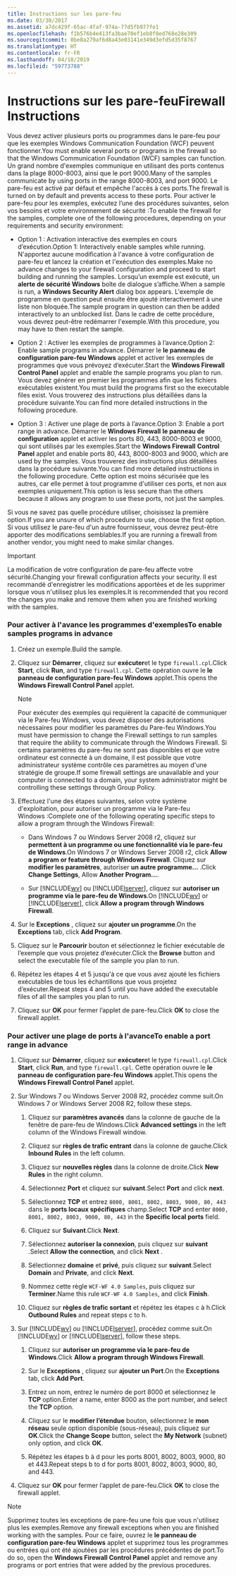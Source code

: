 ```yaml
---
title: Instructions sur les pare-feu
ms.date: 03/30/2017
ms.assetid: a7dc429f-65ac-4faf-974a-77d5fb977fe1
ms.openlocfilehash: f1b576b4e413fa3bae70ef1eb8f8ed768e28e309
ms.sourcegitcommit: 0be8a279af6d8a43e03141e349d3efd5d35f8767
ms.translationtype: HT
ms.contentlocale: fr-FR
ms.lasthandoff: 04/18/2019
ms.locfileid: "59773788"
---
```

# <a name="firewall-instructions"></a><span data-ttu-id="90833-102">Instructions sur les pare-feu</span><span class="sxs-lookup"><span data-stu-id="90833-102">Firewall Instructions</span></span>
<span data-ttu-id="90833-103">Vous devez activer plusieurs ports ou programmes dans le pare-feu pour que les exemples Windows Communication Foundation (WCF) peuvent fonctionner.</span><span class="sxs-lookup"><span data-stu-id="90833-103">You must enable several ports or programs in the firewall so that the Windows Communication Foundation (WCF) samples can function.</span></span> <span data-ttu-id="90833-104">Un grand nombre d'exemples communique en utilisant des ports contenus dans la plage 8000-8003, ainsi que le port 9000.</span><span class="sxs-lookup"><span data-stu-id="90833-104">Many of the samples communicate by using ports in the range 8000-8003, and port 9000.</span></span> <span data-ttu-id="90833-105">Le pare-feu est activé par défaut et empêche l'accès à ces ports.</span><span class="sxs-lookup"><span data-stu-id="90833-105">The firewall is turned on by default and prevents access to these ports.</span></span> <span data-ttu-id="90833-106">Pour activer le pare-feu pour les exemples, exécutez l’une des procédures suivantes, selon vos besoins et votre environnement de sécurité :</span><span class="sxs-lookup"><span data-stu-id="90833-106">To enable the firewall for the samples, complete one of the following procedures, depending on your requirements and security environment:</span></span>  
  
-   <span data-ttu-id="90833-107">Option 1 : Activation interactive des exemples en cours d’exécution.</span><span class="sxs-lookup"><span data-stu-id="90833-107">Option 1: Interactively enable samples while running.</span></span> <span data-ttu-id="90833-108">N'apportez aucune modification à l'avance à votre configuration de pare-feu et lancez la création et l'exécution des exemples.</span><span class="sxs-lookup"><span data-stu-id="90833-108">Make no advance changes to your firewall configuration and proceed to start building and running the samples.</span></span> <span data-ttu-id="90833-109">Lorsqu’un exemple est exécuté, un **alerte de sécurité Windows** boîte de dialogue s’affiche.</span><span class="sxs-lookup"><span data-stu-id="90833-109">When a sample is run, a **Windows Security Alert** dialog box appears.</span></span> <span data-ttu-id="90833-110">L'exemple de programme en question peut ensuite être ajouté interactivement à une liste non bloquée.</span><span class="sxs-lookup"><span data-stu-id="90833-110">The sample program in question can then be added interactively to an unblocked list.</span></span> <span data-ttu-id="90833-111">Dans le cadre de cette procédure, vous devrez peut-être redémarrer l'exemple.</span><span class="sxs-lookup"><span data-stu-id="90833-111">With this procedure, you may have to then restart the sample.</span></span>  
  
-   <span data-ttu-id="90833-112">Option 2 : Activer les exemples de programmes à l’avance.</span><span class="sxs-lookup"><span data-stu-id="90833-112">Option 2: Enable sample programs in advance.</span></span> <span data-ttu-id="90833-113">Démarrer le **le panneau de configuration pare-feu Windows** applet et activer les exemples de programmes que vous prévoyez d’exécuter.</span><span class="sxs-lookup"><span data-stu-id="90833-113">Start the **Windows Firewall Control Panel** applet and enable the sample programs you plan to run.</span></span> <span data-ttu-id="90833-114">Vous devez générer en premier les programmes afin que les fichiers exécutables existent.</span><span class="sxs-lookup"><span data-stu-id="90833-114">You must build the programs first so the executable files exist.</span></span> <span data-ttu-id="90833-115">Vous trouverez des instructions plus détaillées dans la procédure suivante.</span><span class="sxs-lookup"><span data-stu-id="90833-115">You can find more detailed instructions in the following procedure.</span></span>  
  
-   <span data-ttu-id="90833-116">Option 3 : Activer une plage de ports à l’avance.</span><span class="sxs-lookup"><span data-stu-id="90833-116">Option 3: Enable a port range in advance.</span></span> <span data-ttu-id="90833-117">Démarrer le **Windows Firewall** **le panneau de configuration** applet et activer les ports 80, 443, 8000-8003 et 9000, qui sont utilisés par les exemples.</span><span class="sxs-lookup"><span data-stu-id="90833-117">Start the **Windows Firewall** **Control Panel** applet and enable ports 80, 443, 8000-8003 and 9000, which are used by the samples.</span></span> <span data-ttu-id="90833-118">Vous trouverez des instructions plus détaillées dans la procédure suivante.</span><span class="sxs-lookup"><span data-stu-id="90833-118">You can find more detailed instructions in the following procedure.</span></span> <span data-ttu-id="90833-119">Cette option est moins sécurisée que les autres, car elle permet à tout programme d'utiliser ces ports, et non aux exemples uniquement.</span><span class="sxs-lookup"><span data-stu-id="90833-119">This option is less secure than the others because it allows any program to use these ports, not just the samples.</span></span>  
  
 <span data-ttu-id="90833-120">Si vous ne savez pas quelle procédure utiliser, choisissez la première option.</span><span class="sxs-lookup"><span data-stu-id="90833-120">If you are unsure of which procedure to use, choose the first option.</span></span> <span data-ttu-id="90833-121">Si vous utilisez le pare-feu d'un autre fournisseur, vous devrez peut-être apporter des modifications semblables.</span><span class="sxs-lookup"><span data-stu-id="90833-121">If you are running a firewall from another vendor, you might need to make similar changes.</span></span>  
  
> [!IMPORTANT]
>  <span data-ttu-id="90833-122">La modification de votre configuration de pare-feu affecte votre sécurité.</span><span class="sxs-lookup"><span data-stu-id="90833-122">Changing your firewall configuration affects your security.</span></span> <span data-ttu-id="90833-123">Il est recommandé d'enregistrer les modifications apportées et de les supprimer lorsque vous n'utilisez plus les exemples.</span><span class="sxs-lookup"><span data-stu-id="90833-123">It is recommended that you record the changes you make and remove them when you are finished working with the samples.</span></span>  
  
### <a name="to-enable-samples-programs-in-advance"></a><span data-ttu-id="90833-124">Pour activer à l'avance les programmes d'exemples</span><span class="sxs-lookup"><span data-stu-id="90833-124">To enable samples programs in advance</span></span>  
  
1. <span data-ttu-id="90833-125">Créez un exemple.</span><span class="sxs-lookup"><span data-stu-id="90833-125">Build the sample.</span></span>  
  
2. <span data-ttu-id="90833-126">Cliquez sur **Démarrer**, cliquez sur **exécuter**et le type `firewall.cpl`.</span><span class="sxs-lookup"><span data-stu-id="90833-126">Click **Start**, click **Run**, and type `firewall.cpl`.</span></span> <span data-ttu-id="90833-127">Cette opération ouvre le **le panneau de configuration pare-feu Windows** applet.</span><span class="sxs-lookup"><span data-stu-id="90833-127">This opens the **Windows Firewall Control Panel** applet.</span></span>  
  
    > [!NOTE]
    >  <span data-ttu-id="90833-128">Pour exécuter des exemples qui requièrent la capacité de communiquer via le Pare-feu Windows, vous devez disposer des autorisations nécessaires pour modifier les paramètres du Pare-feu Windows.</span><span class="sxs-lookup"><span data-stu-id="90833-128">You must have permission to change the Firewall settings to run samples that require the ability to communicate through the Windows Firewall.</span></span> <span data-ttu-id="90833-129">Si certains paramètres du pare-feu ne sont pas disponibles et que votre ordinateur est connecté à un domaine, il est possible que votre administrateur système contrôle ces paramètres au moyen d'une stratégie de groupe.</span><span class="sxs-lookup"><span data-stu-id="90833-129">If some firewall settings are unavailable and your computer is connected to a domain, your system administrator might be controlling these settings through Group Policy.</span></span>  
  
3. <span data-ttu-id="90833-130">Effectuez l'une des étapes suivantes, selon votre système d'exploitation, pour autoriser un programme via le Pare-feu Windows :</span><span class="sxs-lookup"><span data-stu-id="90833-130">Complete one of the following operating specific steps to allow a program through the Windows Firewall:</span></span>  
  
    -   <span data-ttu-id="90833-131">Dans Windows 7 ou Windows Server 2008 r2, cliquez sur **permettent à un programme ou une fonctionnalité via le pare-feu de Windows**.</span><span class="sxs-lookup"><span data-stu-id="90833-131">On Windows 7 or Windows Server 2008 r2, click **Allow a program or feature through Windows Firewall**.</span></span> <span data-ttu-id="90833-132">Cliquez sur **modifier les paramètres**, autoriser **un autre programme...** .</span><span class="sxs-lookup"><span data-stu-id="90833-132">Click **Change Settings**, Allow **Another Program…**.</span></span>  
  
    -   <span data-ttu-id="90833-133">Sur [!INCLUDE[wv](../../../../includes/wv-md.md)] ou [!INCLUDE[lserver](../../../../includes/lserver-md.md)], cliquez sur **autoriser un programme via le pare-feu de Windows**.</span><span class="sxs-lookup"><span data-stu-id="90833-133">On [!INCLUDE[wv](../../../../includes/wv-md.md)] or [!INCLUDE[lserver](../../../../includes/lserver-md.md)], click **Allow a program through Windows Firewall**.</span></span>  
  
4. <span data-ttu-id="90833-134">Sur le **Exceptions** , cliquez sur **ajouter un programme**.</span><span class="sxs-lookup"><span data-stu-id="90833-134">On the **Exceptions** tab, click **Add Program**.</span></span>  
  
5. <span data-ttu-id="90833-135">Cliquez sur le **Parcourir** bouton et sélectionnez le fichier exécutable de l’exemple que vous projetez d’exécuter.</span><span class="sxs-lookup"><span data-stu-id="90833-135">Click the **Browse** button and select the executable file of the sample you plan to run.</span></span>  
  
6. <span data-ttu-id="90833-136">Répétez les étapes 4 et 5 jusqu'à ce que vous avez ajouté les fichiers exécutables de tous les échantillons que vous projetez d’exécuter.</span><span class="sxs-lookup"><span data-stu-id="90833-136">Repeat steps 4 and 5 until you have added the executable files of all the samples you plan to run.</span></span>  
  
7. <span data-ttu-id="90833-137">Cliquez sur **OK** pour fermer l’applet de pare-feu.</span><span class="sxs-lookup"><span data-stu-id="90833-137">Click **OK** to close the firewall applet.</span></span>  
  
### <a name="to-enable-a-port-range-in-advance"></a><span data-ttu-id="90833-138">Pour activer une plage de ports à l'avance</span><span class="sxs-lookup"><span data-stu-id="90833-138">To enable a port range in advance</span></span>  
  
1. <span data-ttu-id="90833-139">Cliquez sur **Démarrer**, cliquez sur **exécuter**et le type `firewall.cpl`.</span><span class="sxs-lookup"><span data-stu-id="90833-139">Click **Start**, click **Run**, and type `firewall.cpl`.</span></span> <span data-ttu-id="90833-140">Cette opération ouvre le **le panneau de configuration pare-feu Windows** applet.</span><span class="sxs-lookup"><span data-stu-id="90833-140">This opens the **Windows Firewall Control Panel** applet.</span></span>  
  
2. <span data-ttu-id="90833-141">Sur Windows 7 ou Windows Server 2008 R2, procédez comme suit.</span><span class="sxs-lookup"><span data-stu-id="90833-141">On Windows 7 or Windows Server 2008 R2, follow these steps.</span></span>  
  
    1.  <span data-ttu-id="90833-142">Cliquez sur **paramètres avancés** dans la colonne de gauche de la fenêtre de pare-feu de Windows.</span><span class="sxs-lookup"><span data-stu-id="90833-142">Click **Advanced settings** in the left column of the Windows Firewall window.</span></span>  
  
    2.  <span data-ttu-id="90833-143">Cliquez sur **règles de trafic entrant** dans la colonne de gauche.</span><span class="sxs-lookup"><span data-stu-id="90833-143">Click **Inbound Rules** in the left column.</span></span>  
  
    3.  <span data-ttu-id="90833-144">Cliquez sur **nouvelles règles** dans la colonne de droite.</span><span class="sxs-lookup"><span data-stu-id="90833-144">Click **New Rules** in the right column.</span></span>  
  
    4.  <span data-ttu-id="90833-145">Sélectionnez **Port** et cliquez sur **suivant**.</span><span class="sxs-lookup"><span data-stu-id="90833-145">Select **Port** and click **next**.</span></span>  
  
    5.  <span data-ttu-id="90833-146">Sélectionnez **TCP** et entrez `8000, 8001, 8002, 8003, 9000, 80, 443` dans le **ports locaux spécifiques** champ.</span><span class="sxs-lookup"><span data-stu-id="90833-146">Select **TCP** and enter `8000, 8001, 8002, 8003, 9000, 80, 443` in the **Specific local ports** field.</span></span>  
  
    6.  <span data-ttu-id="90833-147">Cliquez sur **Suivant**.</span><span class="sxs-lookup"><span data-stu-id="90833-147">Click **Next**.</span></span>  
  
    7.  <span data-ttu-id="90833-148">Sélectionnez **autoriser la connexion**, puis cliquez sur **suivant** .</span><span class="sxs-lookup"><span data-stu-id="90833-148">Select **Allow the connection**, and click **Next** .</span></span>  
  
    8.  <span data-ttu-id="90833-149">Sélectionnez **domaine** et **privé**, puis cliquez sur **suivant**.</span><span class="sxs-lookup"><span data-stu-id="90833-149">Select **Domain** and **Private**, and click **Next**.</span></span>  
  
    9. <span data-ttu-id="90833-150">Nommez cette règle `WCF-WF 4.0 Samples`, puis cliquez sur **Terminer**.</span><span class="sxs-lookup"><span data-stu-id="90833-150">Name this rule `WCF-WF 4.0 Samples`, and click **Finish**.</span></span>  
  
    10. <span data-ttu-id="90833-151">Cliquez sur **règles de trafic sortant** et répétez les étapes c à h.</span><span class="sxs-lookup"><span data-stu-id="90833-151">Click **Outbound Rules** and repeat steps c to h.</span></span>  
  
3. <span data-ttu-id="90833-152">Sur [!INCLUDE[wv](../../../../includes/wv-md.md)] ou [!INCLUDE[lserver](../../../../includes/lserver-md.md)], procédez comme suit.</span><span class="sxs-lookup"><span data-stu-id="90833-152">On [!INCLUDE[wv](../../../../includes/wv-md.md)] or [!INCLUDE[lserver](../../../../includes/lserver-md.md)], follow these steps.</span></span>  
  
    1.  <span data-ttu-id="90833-153">Cliquez sur **autoriser un programme via le pare-feu de Windows**.</span><span class="sxs-lookup"><span data-stu-id="90833-153">Click **Allow a program through Windows Firewall**.</span></span>  
  
    2.  <span data-ttu-id="90833-154">Sur le **Exceptions** , cliquez sur **ajouter un Port**.</span><span class="sxs-lookup"><span data-stu-id="90833-154">On the **Exceptions** tab, click **Add Port**.</span></span>  
  
    3.  <span data-ttu-id="90833-155">Entrez un nom, entrez le numéro de port 8000 et sélectionnez le **TCP** option.</span><span class="sxs-lookup"><span data-stu-id="90833-155">Enter a name, enter 8000 as the port number, and select the **TCP** option.</span></span>  
  
    4.  <span data-ttu-id="90833-156">Cliquez sur le **modifier l’étendue** bouton, sélectionnez le **mon réseau** seule option disponible (sous-réseau), puis cliquez sur **OK**.</span><span class="sxs-lookup"><span data-stu-id="90833-156">Click the **Change Scope** button, select the **My Network** (subnet) only option, and click **OK**.</span></span>  
  
    5.  <span data-ttu-id="90833-157">Répétez les étapes b à d pour les ports 8001, 8002, 8003, 9000, 80 et 443.</span><span class="sxs-lookup"><span data-stu-id="90833-157">Repeat steps b to d for ports 8001, 8002, 8003, 9000, 80, and 443.</span></span>  
  
4. <span data-ttu-id="90833-158">Cliquez sur **OK** pour fermer l’applet de pare-feu.</span><span class="sxs-lookup"><span data-stu-id="90833-158">Click **OK** to close the firewall applet.</span></span>  
  
> [!NOTE]
>  <span data-ttu-id="90833-159">Supprimez toutes les exceptions de pare-feu une fois que vous n'utilisez plus les exemples.</span><span class="sxs-lookup"><span data-stu-id="90833-159">Remove any firewall exceptions when you are finished working with the samples.</span></span> <span data-ttu-id="90833-160">Pour ce faire, ouvrez le **le panneau de configuration pare-feu Windows** applet et supprimez tous les programmes ou entrées qui ont été ajoutées par les procédures précédentes de port.</span><span class="sxs-lookup"><span data-stu-id="90833-160">To do so, open the **Windows Firewall Control Panel** applet and remove any programs or port entries that were added by the previous procedures.</span></span>
